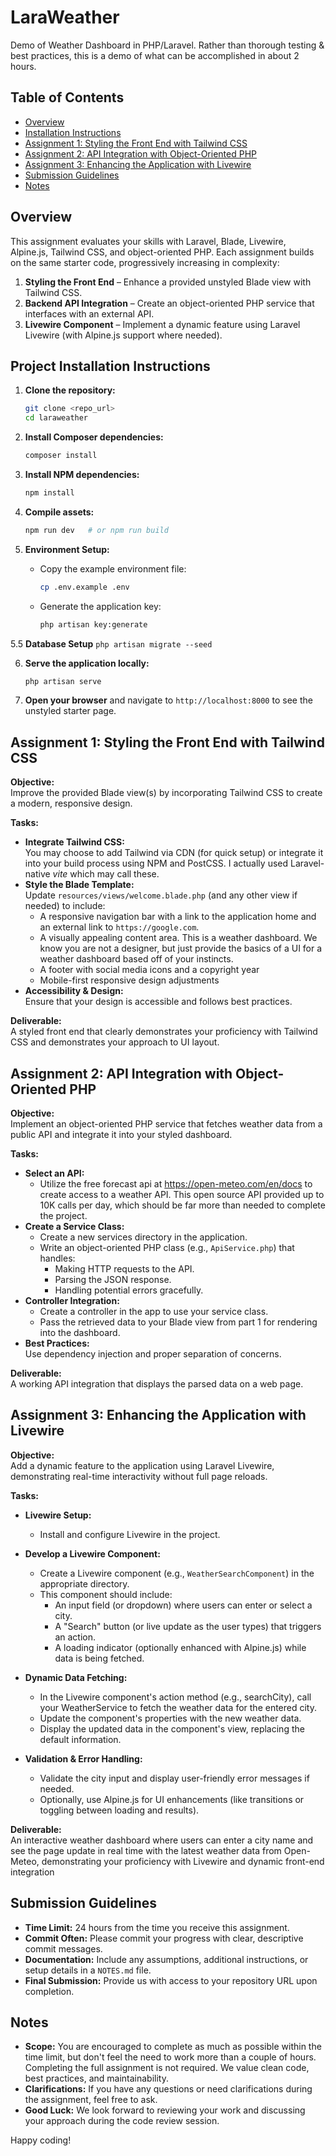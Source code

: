 # LaraWeather

Demo of Weather Dashboard in PHP/Laravel. Rather than thorough testing & best
practices, this is a demo of what can be accomplished in about 2 hours.

## Table of Contents
- [Overview](#overview)
- [Installation Instructions](#installation-instructions)
- [Assignment 1: Styling the Front End with Tailwind CSS](#assignment-1-styling-the-front-end-with-tailwind-css)
- [Assignment 2: API Integration with Object-Oriented PHP](#assignment-2-api-integration-with-object-oriented-php)
- [Assignment 3: Enhancing the Application with Livewire](#assignment-3-enhancing-the-application-with-livewire)
- [Submission Guidelines](#submission-guidelines)
- [Notes](#notes)

## Overview

This assignment evaluates your skills with Laravel, Blade, Livewire, Alpine.js, Tailwind CSS, and object-oriented PHP. Each assignment builds on the same starter code, progressively increasing in complexity:

1. **Styling the Front End** – Enhance a provided unstyled Blade view with Tailwind CSS.
2. **Backend API Integration** – Create an object-oriented PHP service that interfaces with an external API.
3. **Livewire Component** – Implement a dynamic feature using Laravel Livewire (with Alpine.js support where needed).

## Project Installation Instructions

1. **Clone the repository:**
    ```bash
    git clone <repo_url>
    cd laraweather
    ```

2. **Install Composer dependencies:**
    ```bash
    composer install
    ```

3. **Install NPM dependencies:**
    ```bash
    npm install
    ```

4. **Compile assets:**
    ```bash
    npm run dev   # or npm run build
    ```

5. **Environment Setup:**
    - Copy the example environment file:
        ```bash
        cp .env.example .env
        ```
    - Generate the application key:
        ```bash
        php artisan key:generate

5.5 **Database Setup**
`php artisan migrate --seed`

6. **Serve the application locally:**
    ```bash
    php artisan serve
    ```

7. **Open your browser** and navigate to `http://localhost:8000` to see the unstyled starter page.

## Assignment 1: Styling the Front End with Tailwind CSS

**Objective:**  
Improve the provided Blade view(s) by incorporating Tailwind CSS to create a modern, responsive design.

**Tasks:**
- **Integrate Tailwind CSS:**  
  You may choose to add Tailwind via CDN (for quick setup) or integrate it into your build process using NPM and PostCSS.
  I actually used Laravel-native *vite* which may call these.
- **Style the Blade Template:**  
  Update `resources/views/welcome.blade.php` (and any other view if needed) to include:
  - A responsive navigation bar with a link to the application home and an external link to `https://google.com`.
  - A visually appealing content area. This is a weather dashboard. We know you are not a designer, but just provide the basics of a UI for a weather dashboard based off of your instincts.
  - A footer with social media icons and a copyright year 
  - Mobile-first responsive design adjustments
- **Accessibility & Design:**  
  Ensure that your design is accessible and follows best practices.

**Deliverable:**  
A styled front end that clearly demonstrates your proficiency with Tailwind CSS and demonstrates your approach to UI layout.

## Assignment 2: API Integration with Object-Oriented PHP

**Objective:**  
Implement an object-oriented PHP service that fetches weather data from a public API and integrate it into your styled dashboard.

**Tasks:**
- **Select an API:**  
  - Utilize the free forecast api at https://open-meteo.com/en/docs to create access to a weather API. This open source API provided up to 10K calls per day, which should be far more than needed to complete the project. 
- **Create a Service Class:**  
  - Create a new services directory in the application. 
  - Write an object-oriented PHP class (e.g., `ApiService.php`) that handles:
      - Making HTTP requests to the API.
      - Parsing the JSON response.
      - Handling potential errors gracefully.
- **Controller Integration:**  
  - Create a controller in the app to use your service class.
  - Pass the retrieved data to your Blade view from part 1 for rendering into the dashboard.
- **Best Practices:**  
  Use dependency injection and proper separation of concerns.

**Deliverable:**  
A working API integration that displays the parsed data on a web page.

## Assignment 3: Enhancing the Application with Livewire

**Objective:**  
Add a dynamic feature to the application using Laravel Livewire, demonstrating real-time interactivity without full page reloads.

**Tasks:**
- **Livewire Setup:**  
  - Install and configure Livewire in the project.
- **Develop a Livewire Component:**  
  - Create a Livewire component (e.g., `WeatherSearchComponent`) in the appropriate directory.
  - This component should include:
      - An input field (or dropdown) where users can enter or select a city.
      - A "Search" button (or live update as the user types) that triggers an action.
      - A loading indicator (optionally enhanced with Alpine.js) while data is being fetched.
- **Dynamic Data Fetching:**  
  - In the Livewire component's action method (e.g., searchCity), call your WeatherService to fetch the weather data for the entered city.
  - Update the component's properties with the new weather data.
  - Display the updated data in the component's view, replacing the default information.

- **Validation & Error Handling:**  
  - Validate the city input and display user-friendly error messages if needed.
  - Optionally, use Alpine.js for UI enhancements (like transitions or toggling between loading and results).

**Deliverable:**  
An interactive weather dashboard where users can enter a city name and see the page update in real time with the latest weather data from Open-Meteo, demonstrating your proficiency with Livewire and dynamic front-end integration

## Submission Guidelines

- **Time Limit:** 24 hours from the time you receive this assignment.
- **Commit Often:** Please commit your progress with clear, descriptive commit messages.
- **Documentation:** Include any assumptions, additional instructions, or setup details in a `NOTES.md` file.
- **Final Submission:** Provide us with access to your repository URL upon completion.

## Notes

- **Scope:** You are encouraged to complete as much as possible within the time limit, but don't feel the need to work more than a couple of hours. Completing the full assignment is not required. We value clean code, best practices, and maintainability.
- **Clarifications:** If you have any questions or need clarifications during the assignment, feel free to ask.
- **Good Luck:** We look forward to reviewing your work and discussing your approach during the code review session.

Happy coding!
